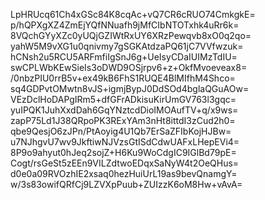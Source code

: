 LpHRUcq61Ch4xGSc84K8cqAc+vQ7CR6cRUO74CmkgkE=
p/hQPXgXZ4ZmEjYQfNNuafh9jMfCIbNTOTxhk4uRr6k=
8VQchGYyXZc0yUQjGZIWtRxUY6XRzPewqvb8xO0q2qo=
yahW5M9vXG1u0qnivmy7gSGKAtdzaPQ61jC7VVfwzuk=
hCNsh2u5RCU5ARFmfiIgSnJ6g+UeIsyCDaIUIMzTdIU=
swCPLWbKEwSieIs3oDWD9OSjrpv6+z+OkfMvoeveax8=
/0nbzPIU0rrB5v+ex49kB6FhS1RUQE4BlMIfhM4Shco=
sq4GDPvtOMwtn8vJS+igmjBypJ0DdSOd4bglaQGuAOw=
VEzDclHoDAPgIRm5+dfGFrADkisuKirUmGV763l3gqc=
yuIPQK1JuhXxdDah6GqYNztcdDioIMOAufTV+q/x9ws=
zapP75Ld1J38QRpoPK3RExYAm3nHt8ittdI3zCud2h0=
qbe9QesjO6zJPn/PtAoyig4U1Qb7ErSaZFIbKojHJBw=
u7NJhgvU7wv9JkftiwNJVzsGtISdCdwUAFxLHepEVi4=
8P9o9ahyut0hJeq2sojZ+H6Ku9WoCdgIC9IGlBd79pE=
Cogt/rsGeSt5zEEn9VILZdtwoEDqxSaNyW4t2OeQHus=
d0e0a09RVOzhIE2xsaq0hezHuiUrL19as9bevQnamgY=
w/3s83owifQRfCj9LZVXpPuub+ZUIzzK6oM8Hw+vAvA=
